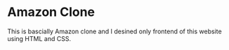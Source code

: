 # Amazon Clone
This is bascially Amazon clone and  I desined only frontend of this website using HTML and CSS.
